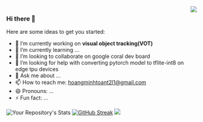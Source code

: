 <img align="right" src="https://github-readme-stats.vercel.app/api?username=hoangminhtoan&show_icons=true&hide_border=true&icon_color=586069&title_color=a0a9af">

### Hi there 👋

<!--**hoangminhtoan/hoangminhtoan** is a ✨ _special_ ✨ repository because its `README.md` (this file) appears on your GitHub profile.-->

Here are some ideas to get you started:

- 🔭 I’m currently working on <b>visual object tracking(VOT)</b>
- 🌱 I’m currently learning ...
- 👯 I’m looking to collaborate on google coral dev board
- 🤔 I’m looking for help with converting pytorch model to tflite-int8 on edge tpu devices
- 💬 Ask me about ...
- 📫 How to reach me: hoangminhtoant2l1@gmail.com
- 😄 Pronouns: ...
- ⚡ Fun fact: ...

![Your Repository's Stats](https://github-readme-stats.vercel.app/api/top-langs/?username=hoangminhtoan&theme=blue-green)
[![GitHub Streak](https://github-readme-streak-stats.herokuapp.com/?user=hoangminhtoan&theme=dark)](https://git.io/streak-stats)
<img src="https://komarev.com/ghpvc/?username=hoangminhtoan"/>
